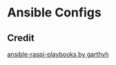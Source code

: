 # Ansible Configs

## Credit
[ansible-raspi-playbooks by garthvh](https://github.com/garthvh/ansible-raspi-playbooks)
